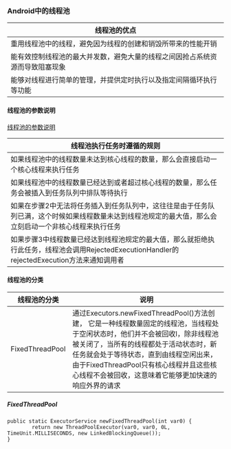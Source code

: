 ### Android中的线程池

|线程池的优点|
|------|
|重用线程池中的线程，避免因为线程的创建和销毁所带来的性能开销|
|能有效控制线程池的最大并发数，避免大量的线程之间因抢占系统资源而导致阻塞现象|
|能够对线程进行简单的管理，并提供定时执行以及指定间隔循环执行等功能|

#### 线程池的参数说明
[线程池的参数说明](https://github.com/ningbaoqi/Handler/commit/7a2bf3cee7a6c6896b2c87551196a7aea9209419)

|线程池执行任务时遵循的规则|
|------|
|如果线程池中的线程数量未达到核心线程的数量，那么会直接启动一个核心线程来执行任务|
|如果线程池中的线程数量已经达到或者超过核心线程的数量，那么任务会被插入到任务队列中排队等待执行|
|如果在步骤2中无法将任务插入到任务队列中，这往往是由于任务队列已满，这个时候如果线程数量未达到线程池规定的最大值，那么会立刻启动一个非核心线程来执行任务|
|如果步骤3中线程数量已经达到线程池规定的最大值，那么就拒绝执行此任务，线程池会调用RejectedExecutionHandler的rejectedExecution方法来通知调用者|

#### 线程池的分类

|线程池的分类|说明|
|------|-------|
|FixedThreadPool|通过Executors.newFixedThreadPool()方法创建， 它是一种线程数量固定的线程池，当线程处于空闲状态时，他们并不会被回收l，除非线程池被关闭了，当所有的线程都处于活动状态时，新任务就会处于等待状态，直到由线程空闲出来，由于FixedThreadPool只有核心线程并且这些核心线程不会被回收，这意味着它能够更加快速的响应外界的请求|

##### FixedThreadPool

```
public static ExecutorService newFixedThreadPool(int var0) {
        return new ThreadPoolExecutor(var0, var0, 0L, TimeUnit.MILLISECONDS, new LinkedBlockingQueue());
}
```
